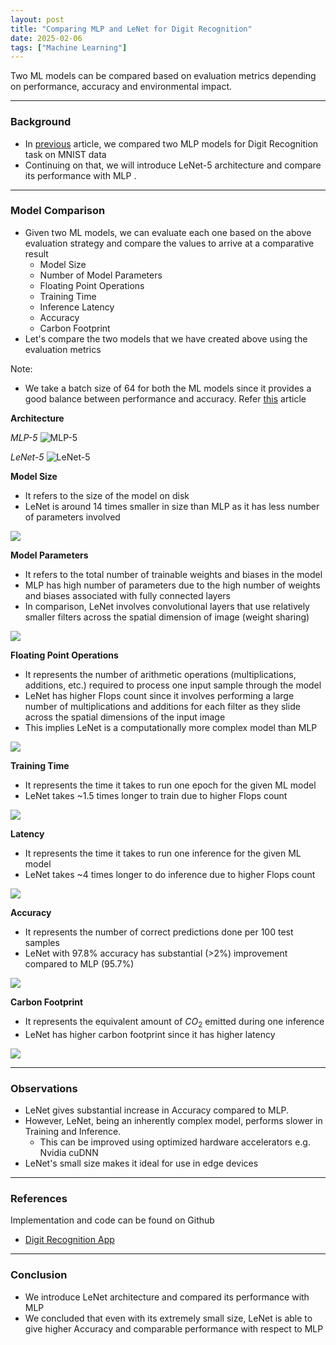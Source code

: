 ```yaml
---
layout: post
title: "Comparing MLP and LeNet for Digit Recognition"
date: 2025-02-06
tags: ["Machine Learning"]
---
```


Two ML models can be compared based on evaluation metrics depending on performance, accuracy and environmental impact.

---

### Background

- In [previous](https://gouherdanish.github.io/2025/02/01/comparing-ml-models.html) article, we compared two MLP models for Digit Recognition task on MNIST data
- Continuing on that, we will introduce LeNet-5 architecture and compare its performance with MLP .

---
### Model Comparison

- Given two ML models, we can evaluate each one based on the above evaluation strategy and compare the values to arrive at a comparative result
    - Model Size
    - Number of Model Parameters
    - Floating Point Operations
    - Training Time
    - Inference Latency
    - Accuracy
    - Carbon Footprint
- Let's compare the two models that we have created above using the evaluation metrics

Note:
- We take a batch size of 64 for both the ML models since it provides a good balance between performance and accuracy. Refer [this](https://gouherdanish.github.io/2024/12/25/effects-of-batch-size.html) article

**Architecture**

_MLP-5_
<img src="{{site.url}}/images/mnist/mlp-5.png" alt="MLP-5">

_LeNet-5_
<img src="{{site.url}}/images/mnist/lenet.png" alt="LeNet-5">

**Model Size**

- It refers to the size of the model on disk
- LeNet is around 14 times smaller in size than MLP as it has less number of parameters involved

<img src="{{site.url}}/images/mnist/mlp-vs-lenet-comp-g1.png">

**Model Parameters**

- It refers to the total number of trainable weights and biases in the model
- MLP has high number of parameters due to the high number of weights and biases associated with fully connected layers
- In comparison, LeNet involves convolutional layers that use relatively smaller filters across the spatial dimension of image (weight sharing)

<img src="{{site.url}}/images/mnist/mlp-vs-lenet-comp-g2.png">

**Floating Point Operations**

- It represents the number of arithmetic operations (multiplications, additions, etc.) required to process one input sample through the model 
- LeNet has higher Flops count since it involves performing a large number of multiplications and additions for each filter as they slide across the spatial dimensions of the input image
- This implies LeNet is a computationally more complex model than MLP

<img src="{{site.url}}/images/mnist/mlp-vs-lenet-comp-g3.png">

**Training Time**

- It represents the time it takes to run one epoch for the given ML model
- LeNet takes ~1.5 times longer to train due to higher Flops count

<img src="{{site.url}}/images/mnist/mlp-vs-lenet-comp-g4.png">

**Latency**

- It represents the time it takes to run one inference for the given ML model
- LeNet takes ~4 times longer to do inference due to higher Flops count

<img src="{{site.url}}/images/mnist/mlp-vs-lenet-comp-g5.png">

**Accuracy**

- It represents the number of correct predictions done per 100 test samples
- LeNet with 97.8% accuracy has substantial (>2%) improvement compared to MLP (95.7%)

<img src="{{site.url}}/images/mnist/mlp-vs-lenet-comp-g6.png">

**Carbon Footprint**

- It represents the equivalent amount of $CO_2$ emitted during one inference
- LeNet has higher carbon footprint since it has higher latency 

<img src="{{site.url}}/images/mnist/mlp-vs-lenet-comp-g7.png">

---
### Observations

- LeNet gives substantial increase in Accuracy compared to MLP.
- However, LeNet, being an inherently complex model, performs slower in Training and Inference. 
    - This can be improved using optimized hardware accelerators e.g. Nvidia cuDNN 
- LeNet's small size makes it ideal for use in edge devices

---
### References

Implementation and code can be found on Github
- [Digit Recognition App](https://github.com/gouherdanish/mnist_classification)

---
### Conclusion

- We introduce LeNet architecture and compared its performance with MLP
- We concluded that even with its extremely small size, LeNet is able to give higher Accuracy and comparable performance with respect to MLP 